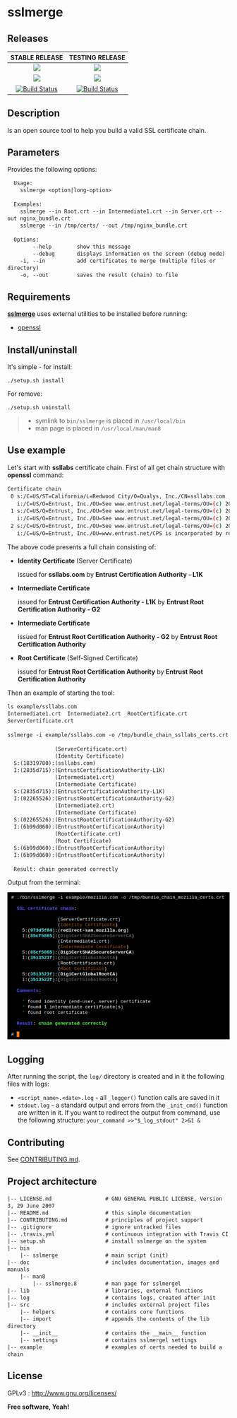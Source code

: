 # sslmerge

## Releases

|            **STABLE RELEASE**            |           **TESTING RELEASE**            |
| :--------------------------------------: | :--------------------------------------: |
| [![](https://img.shields.io/badge/Branch-master-green.svg)]() | [![](https://img.shields.io/badge/Branch-testing-orange.svg)]() |
| [![](https://img.shields.io/badge/Version-v1.3.1-lightgrey.svg)]() | [![](https://img.shields.io/badge/Version-v1.3.1-lightgrey.svg)]() |
| [![Build Status](https://travis-ci.org/trimstray/sslmerge.svg?branch=master)](https://travis-ci.org/trimstray/sslmerge) | [![Build Status](https://travis-ci.org/trimstray/sslmerge.svg?branch=testing)](https://travis-ci.org/trimstray/sslmerge) |

## Description

Is an open source tool to help you build a valid SSL certificate chain.

## Parameters

Provides the following options:

```
  Usage:
    sslmerge <option|long-option>

  Examples:
    sslmerge --in Root.crt --in Intermediate1.crt --in Server.crt --out nginx_bundle.crt
    sslmerge --in /tmp/certs/ --out /tmp/nginx_bundle.crt

  Options:
        --help        show this message
        --debug       displays information on the screen (debug mode)
    -i, --in          add certificates to merge (multiple files or directory)
    -o, --out         saves the result (chain) to file
```

## Requirements

**<u>sslmerge</u>** uses external utilities to be installed before running:

- [openssl](https://www.openssl.org/)

## Install/uninstall

It's simple - for install:

```
./setup.sh install
```

For remove:

```
./setup.sh uninstall
```

> - symlink to `bin/sslmerge` is placed in `/usr/local/bin`
> - man page is placed in `/usr/local/man/man8`

## Use example

Let's start with **ssllabs** certificate chain. First of all get chain structure with **openssl** command:

```bash
Certificate chain
 0 s:/C=US/ST=California/L=Redwood City/O=Qualys, Inc./CN=ssllabs.com
   i:/C=US/O=Entrust, Inc./OU=See www.entrust.net/legal-terms/OU=(c) 2012 Entrust, Inc. - for authorized use only/CN=Entrust Certification Authority - L1K
 1 s:/C=US/O=Entrust, Inc./OU=See www.entrust.net/legal-terms/OU=(c) 2012 Entrust, Inc. - for authorized use only/CN=Entrust Certification Authority - L1K
   i:/C=US/O=Entrust, Inc./OU=See www.entrust.net/legal-terms/OU=(c) 2009 Entrust, Inc. - for authorized use only/CN=Entrust Root Certification Authority - G2
 2 s:/C=US/O=Entrust, Inc./OU=See www.entrust.net/legal-terms/OU=(c) 2009 Entrust, Inc. - for authorized use only/CN=Entrust Root Certification Authority - G2
   i:/C=US/O=Entrust, Inc./OU=www.entrust.net/CPS is incorporated by reference/OU=(c) 2006 Entrust, Inc./CN=Entrust Root Certification Authority
```

The above code presents a full chain consisting of:

- **Identity Certificate** (Server Certificate)

  issued for **ssllabs.com** by **Entrust Certification Authority - L1K**

- **Intermediate Certificate**

  issued for **Entrust Certification Authority - L1K** by **Entrust Root Certification Authority - G2**

- **Intermediate Certificate**

  issued for **Entrust Root Certification Authority - G2** by **Entrust Root Certification Authority**

- **Root Certificate** (Self-Signed Certificate)

  issued for **Entrust Root Certification Authority** by **Entrust Root Certification Authority**

Then an example of starting the tool:

``````
ls example/ssllabs.com
Intermediate1.crt  Intermediate2.crt  RootCertificate.crt  ServerCertificate.crt

sslmerge -i example/ssllabs.com -o /tmp/bundle_chain_ssllabs_certs.crt

  	           (ServerCertificate.crt)
  	           (Identity Certificate)
  S:(18319780):(ssllabs.com)
  I:(2835d715):(EntrustCertificationAuthority-L1K)
  	           (Intermediate1.crt)
  	           (Intermediate Certificate)
  S:(2835d715):(EntrustCertificationAuthority-L1K)
  I:(02265526):(EntrustRootCertificationAuthority-G2)
  	           (Intermediate2.crt)
  	           (Intermediate Certificate)
  S:(02265526):(EntrustRootCertificationAuthority-G2)
  I:(6b99d060):(EntrustRootCertificationAuthority)
  	           (RootCertificate.crt)
  	           (Root Certificate)
  S:(6b99d060):(EntrustRootCertificationAuthority)
  I:(6b99d060):(EntrustRootCertificationAuthority)

  Result: chain generated correctly
``````

Output from the terminal:

![sslmerge_output](doc/img/sslmerge_output.png)

## Logging

After running the script, the `log/` directory is created and in it the following files with logs:

- `<script_name>.<date>.log` - all `_logger()` function calls are saved in it
- `stdout.log` - a standard output and errors from the `_init_cmd()` function are written in it. If you want to redirect the output from command, use the following structure: `your_command >>"$_log_stdout" 2>&1 &`

## Contributing

See [CONTRIBUTING.md](CONTRIBUTING.md).

## Project architecture

    |-- LICENSE.md                 # GNU GENERAL PUBLIC LICENSE, Version 3, 29 June 2007
    |-- README.md                  # this simple documentation
    |-- CONTRIBUTING.md            # principles of project support
    |-- .gitignore                 # ignore untracked files
    |-- .travis.yml                # continuous integration with Travis CI
    |-- setup.sh                   # install sslmerge on the system
    |-- bin
        |-- sslmerge               # main script (init)
    |-- doc                        # includes documentation, images and manuals
        |-- man8
            |-- sslmerge.8         # man page for sslmergel
    |-- lib                        # libraries, external functions
    |-- log                        # contains logs, created after init
    |-- src                        # includes external project files
        |-- helpers                # contains core functions
        |-- import                 # appends the contents of the lib directory
        |-- __init__               # contains the __main__ function
        |-- settings               # contains sslmergel settings
    |-- example                    # examples of certs needed to build a chain

## License

GPLv3 : <http://www.gnu.org/licenses/>

**Free software, Yeah!**
